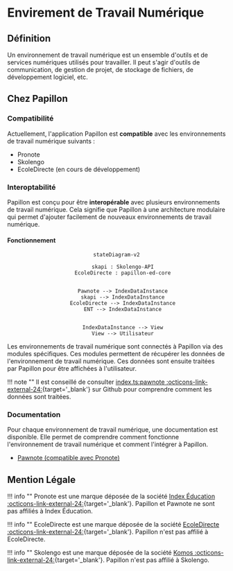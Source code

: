 # Envirement de Travail Numérique

## Définition

Un environnement de travail numérique est un ensemble d'outils et de services numériques utilisés pour travailler. Il peut s'agir d'outils de communication, de gestion de projet, de stockage de fichiers, de développement logiciel, etc.

## Chez Papillon
### Compatibilité

Actuellement, l'application Papillon est **compatible** avec les environnements de travail numérique suivants :

- Pronote
- Skolengo
- EcoleDirecte (en cours de développement)

### Interoptabilité

Papillon est conçu pour être **interopérable** avec plusieurs environnements de travail numérique. Cela signifie que Papillon à une architecture modulaire qui permet d'ajouter facilement de nouveaux environnements de travail numérique.

#### Fonctionnement

<center>

``` mermaid
stateDiagram-v2
    
    skapi : Skolengo-API
    EcoleDirecte : papillon-ed-core
    

    Pawnote --> IndexDataInstance
    skapi --> IndexDataInstance
    EcoleDirecte --> IndexDataInstance
    ENT --> IndexDataInstance
    

    IndexDataInstance --> View
    View --> Utilisateur
```

</center>

Les environnements de travail numérique sont connectés à Papillon via des modules spécifiques. Ces modules permettent de récupérer les données de l'environnement de travail numérique. Ces données sont ensuite traitées par Papillon pour être affichées à l'utilisateur.

!!! note ""
    Il est conseillé de consulter [index.ts:pawnote :octicons-link-external-24:](https://github.com/PapillonApp/Renard/blob/pawnote/fetch/index.ts){target='_blank'} sur Github pour comprendre comment les données sont traitées.

### Documentation

Pour chaque environnement de travail numérique, une documentation est disponible. Elle permet de comprendre comment fonctionne l'environnement de travail numérique et comment l'intégrer à Papillon.

- [Pawnote (compatible avec Pronote)](api/pawnote.md)

## Mention Légale

!!! info ""
    Pronote est une marque déposée de la société [Index Éducation :octicons-link-external-24:](https://www.index-education.com/){target='_blank'}. Papillon et Pawnote ne sont pas affiliés à Index Éducation.

!!! info ""
    EcoleDirecte est une marque déposée de la société [EcoleDirecte :octicons-link-external-24:](https://www.ecoledirecte.com/){target='_blank'}. Papillon n'est pas affilié à EcoleDirecte.

!!! info ""
    Skolengo est une marque déposée de la société [Komos :octicons-link-external-24:](https://www.skolengo.com/fr/mentions-legales){target='_blank'}. Papillon n'est pas affilié à Skolengo.